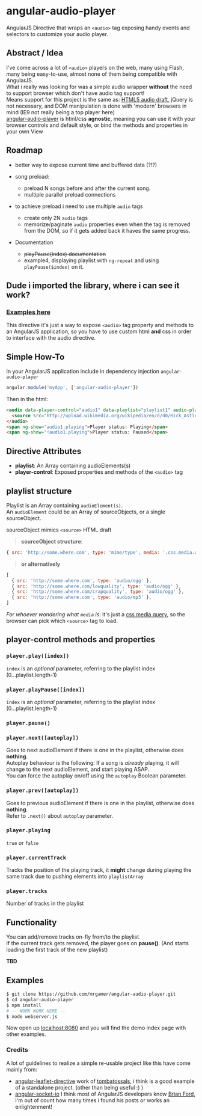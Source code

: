angular-audio-player
====================
AngularJS Directive that wraps an ```<audio>``` tag exposing handy events and selectors to customize your audio player.

## Abstract / Idea
I've come across a lot of ```<audio>``` players on the web, many using Flash, many being easy-to-use, almost none of them being compatible with AngularJS.  
What i really was looking for was a simple audio wrapper **without** the need to support browser which don't have audio tag support!  
Means support for this project is the same as: [HTML5 audio draft][html5audiocompatibility], jQuery is not necessary, and DOM manipulation is done with 'modern' browsers in mind (IE9 not really being a top player here)  
[angular-audio-player][self] is html/css **agnostic**, meaning you can use it with your browser controls and default style, or bind the methods and properties in your own View

## Roadmap

  * better way to expose current time and buffered data (?!?)
  * song preload:
    * preload N songs before and after the current song.
    * multiple parallel preload connections
  * to achieve preload i need to use multiple `audio` tags
    * create only 2N `audio` tags
    * memorize/paginate `audio` properties even when the tag is removed from the DOM, so if it gets added back it haves the same progress. 

  * Documentation
    * ~~playPause(index) documentation~~
    * example4, displaying playlist with `ng-repeat` and using `playPause($index)` on it.

## Dude i imported the library, where i can see it work? 
### [Examples here][examples]  
This directive it's just a way to expose ```<audio>``` tag property and methods to an AngularJS application, so you have to use custom html **and** css in order to interface with the audio directive.  

## Simple How-To
In your AngularJS application include in dependency injection ```angular-audio-player```

```javascript
angular.module('myApp', ['angular-audio-player'])
```

Then in the html:

```html
<audio data-player-control="audio1" data-playlist="playlist1" audio-player>
  <source src="http://upload.wikimedia.org/wikipedia/en/d/d0/Rick_Astley_-_Never_Gonna_Give_You_Up.ogg" type="audio/ogg">
</audio>
<span ng-show="audio1.playing">Player status: Playing</span>
<span ng-show="!audio1.playing">Player status: Paused</span>
```

## Directive Attributes

* **playlist**: An Array containing audioElements(s)
* **player-control**: Exposed properties and methods of the ```<audio>``` tag

## playlist structure

Playlist is an Array containing ```audioElement(s)```.  
An ```audioElement``` could be an Array of sourceObjects, or a single sourceObject.  

sourceObject mimics ```<source>``` HTML draft  

> **sourceObject structure**:
```javascript
{ src: 'http://some.where.com', type: 'mime/type', media: '.css.media.query' }
```
> **or alternatively**
```javascript
[
  { src: 'http://some.where.com', type: 'audio/ogg' },
  { src: 'http://some.where.com/lowquality', type: 'audio/ogg' },
  { src: 'http://some.where.com/crapquality', type: 'audio/ogg' },
  { src: 'http://some.where.com', type: 'audio/mp3' },
]
```

*For whoever wondering what ```media``` is*: it's just a [css media query][cssmediaquery], so the browser can pick which ```<source>``` tag to load.

## player-control methods and properties

### `player.play([index])`
`index` is an _optional_ parameter, referring to the playlist index (0...playlist.length-1)

### `player.playPause([index])`
`index` is an _optional_ parameter, referring to the playlist index (0...playlist.length-1)

### `player.pause()`

### `player.next([autoplay])`
Goes to next audioElement if there is one in the playlist, otherwise does **nothing**.  
Autoplay behaviour is the following:
If a song is _already_ playing, it will change to the next audioElement, and start playing ASAP.  
You can force the autoplay on/off using the `autoplay` Boolean parameter.

### `player.prev([autoplay])`
Goes to previous audioElement if there is one in the playlist, otherwise does **nothing**.  
Refer to `.next()` about `autoplay` parameter.

### `player.playing`
```true``` or ```false```

### `player.currentTrack`
Tracks the position of the playing track, it **might** change during playing the same track due to pushing elements into ```playlistArray```

### `player.tracks`
Number of tracks in the playlist

## Functionality

You can add/remove tracks on-fly from/to the playlist.  
If the current track gets removed, the player goes on **pause()**. (And starts loading the first track of the new playlist)

**TBD**

## Examples

```bash
$ git clone https://github.com/mrgamer/angular-audio-player.git
$ cd angular-audio-player
$ npm install
# -- WORK WORK HERE --
$ node webserver.js
```

Now open up [localhost:8080](http://localhost:8080/) and you will find the demo index page with other examples.

### Credits
A lot of guidelines to realize a simple re-usable project like this have come mainly from:

* [angular-leaflet-directive][leafletdir] work of [tombatossals][leafletauth], i think is a good example of a standalone project. (other than being useful :) )
* [angular-socket-io][socketbf] I think most of AngularJS developers know [Brian Ford][brianf], I'm out of count how many times i found his posts or works an enlightenment! 

[leafletdir]: https://github.com/tombatossals/angular-leaflet-directive
[leafletauth]: https://github.com/tombatossals
[socketbf]: https://github.com/btford/angular-socket-io
[brianf]: https://github.com/btford
[self]: http://github.com/mrgamer/angular-audio-player
[examples]: http://mrgamer.github.com/angular-audio-player/


[html5audiocompatibility]: https://developer.mozilla.org/en-US/docs/Web/HTML/Element/audio#Browser_compatibility
[cssmediaquery]: http://www.w3.org/TR/2009/CR-css3-mediaqueries-20090915/#media0
